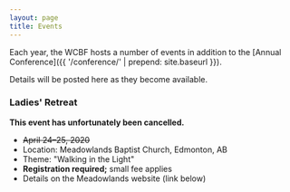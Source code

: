 ```yaml
---
layout: page
title: Events
---
```


Each year, the WCBF hosts a number of events in addition to the [Annual Conference]({{ '/conference/' | prepend: site.baseurl }}). 

Details will be posted here as they become available.

### Ladies' Retreat

**This event has unfortunately been cancelled.**

* <strike>April 24&ndash;25, 2020</strike>
* Location: Meadowlands Baptist Church, Edmonton, AB
* Theme: "Walking in the Light"
* **Registration required;** small fee applies
* Details on the Meadowlands website (link below)

<!-- Links: -->

<!-- * [Registration page](https://www.eventbrite.ca/e/ladies-retreat-at-meadowlands-tickets-94485383325)
* [Event details](https://meadowlandsbaptist.ca/ladies-retreat-april-24-25-2020/) on Meadowlands website
* [Brochure]({{ '/assets/pdf/2020-Ladies-Retreat-Brochure.pdf' | prepend: site.baseurl }}) (PDF download)
* [Poster]({{ '/assets/pdf/2020-Ladies-Retreat-Poster.pdf' | prepend: site.baseurl }}) (PDF download) -->
